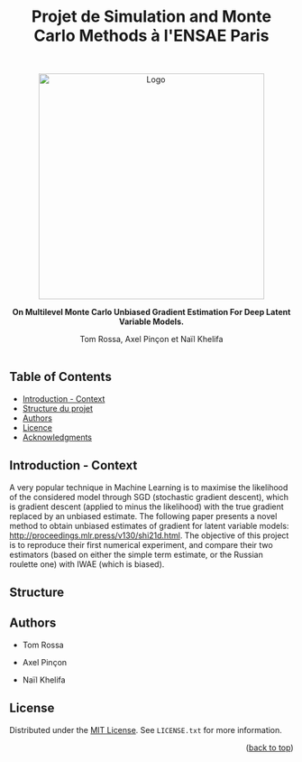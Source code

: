 
<h1 align="center"> Projet de Simulation and Monte Carlo Methods à l'ENSAE Paris </h1> <br>
<p align="center">
  <a href="https://github.com/NailKhelifa/MLMC_Unibaised_Gradient_Estimation_for_Deep_LVM">
    <img src="https://upload.wikimedia.org/wikipedia/commons/e/ec/LOGO-ENSAE.png" alt="Logo" width="400" height="400">
  </a>
</p>

<p align="center">
  <strong>On Multilevel Monte Carlo Unbiased Gradient Estimation For Deep Latent Variable Models.</strong>
</p>

<p align="center">
  Tom Rossa, Axel Pinçon et Naïl Khelifa
  <br />
  <br />
  
</p>



<!-- START doctoc generated TOC please keep comment here to allow auto update -->
<!-- DON'T EDIT THIS SECTION, INSTEAD RE-RUN doctoc TO UPDATE -->
## Table of Contents

- [Introduction - Context](#introduction)
- [Structure du projet](#structure)
- [Authors](#authors)
- [Licence](#license)
- [Acknowledgments](#acknowledgments)

<!-- END doctoc generated TOC please keep comment here to allow auto update -->

## Introduction - Context

A very popular technique in Machine Learning is to maximise the likelihood of the considered model through SGD (stochastic gradient descent), which is gradient descent (applied to minus the likelihood) with the true gradient replaced by an unbiased estimate. The following paper presents a novel method to obtain unbiased estimates of gradient for latent variable models: http://proceedings.mlr.press/v130/shi21d.html. The objective of this project is to reproduce their first numerical experiment, and compare their two estimators (based on either the simple term estimate, or the Russian roulette one) with IWAE (which is biased).

## Structure


## Authors

  - Tom Rossa
    
  - Axel Pinçon
    
  - Naïl Khelifa


## License

Distributed under the [MIT License](LICENSE.md). See `LICENSE.txt` for more information.

<p align="right">(<a href="#readme-top">back to top</a>)</p>
